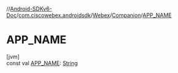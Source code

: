 //[Android-SDKv6-Doc](../../../../index.md)/[com.ciscowebex.androidsdk](../../index.md)/[Webex](../index.md)/[Companion](index.md)/[APP_NAME](-a-p-p_-n-a-m-e.md)

# APP_NAME

[jvm]\
const val [APP_NAME](-a-p-p_-n-a-m-e.md): [String](https://kotlinlang.org/api/latest/jvm/stdlib/kotlin/-string/index.html)

